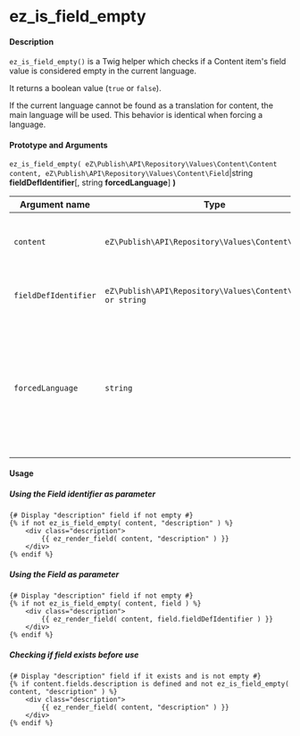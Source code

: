 #  ez\_is\_field\_empty

#### Description

`ez_is_field_empty()` is a Twig helper which checks if a Content item's field value is considered empty in the current language.

It returns a boolean value (`true` or `false`).

If the current language cannot be found as a translation for content, the main language will be used. This behavior is identical when forcing a language.

#### Prototype and Arguments

`ez_is_field_empty( eZ\Publish\API\Repository\Values\Content\Content content, eZ\Publish\API\Repository\Values\Content\Field`|string **fieldDefIdentifier**\[, string **forcedLanguage**\] **)**

| Argument name        | Type                                                       | Description                                                                                            |
|----------------------|------------------------------------------------------------|--------------------------------------------------------------------------------------------------------|
| `content`            | `eZ\Publish\API\Repository\Values\Content\Content`         | Content object the displayable field belongs to.                                                       |
| `fieldDefIdentifier` | `eZ\Publish\API\Repository\Values\Content\Field or string` | The field we want to check or its identifier.                                                          |
| `forcedLanguage`     | `string`                                                   | Locale we want the content name translation in (e.g. "fre-FR"). Null by default (takes current locale) |

#### Usage

##### Using the Field identifier as parameter

```
{# Display "description" field if not empty #}
{% if not ez_is_field_empty( content, "description" ) %}
    <div class="description">
        {{ ez_render_field( content, "description" ) }}
    </div>
{% endif %}
```

##### Using the Field as parameter

```
{# Display "description" field if not empty #}
{% if not ez_is_field_empty( content, field ) %}
    <div class="description">
        {{ ez_render_field( content, field.fieldDefIdentifier ) }}
    </div>
{% endif %}
```

##### Checking if field exists before use

```
{# Display "description" field if it exists and is not empty #}
{% if content.fields.description is defined and not ez_is_field_empty( content, "description" ) %}
    <div class="description">
        {{ ez_render_field( content, "description" ) }}
    </div>
{% endif %}
```
